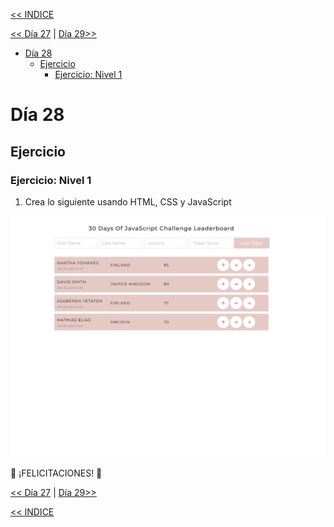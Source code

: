 [<< INDICE](../../../README.md)

[<< Día 27](../dia_27_Mini_Proyecto_Portafolio/27_Day_Mini_project_portfolio.md) | [Día 29>>](../dia_29_Mini_Proyecto_Animacion_De_Caracteres/dia_29_mini_proyecto_animacion_de_caracteres.md)

- [Día 28](#día-28)
  - [Ejercicio](#ejercicio)
    - [Ejercicio: Nivel 1](#ejercicio-nivel-1)

# Día 28

## Ejercicio

### Ejercicio: Nivel 1

1. Crea lo siguiente usando HTML, CSS y JavaScript

![Slider](./../images/projects/dom_mini_project_leaderboard_day_8.1.gif)

🎉 ¡FELICITACIONES! 🎉

[<< Día 27](../dia_27_Mini_Proyecto_Portafolio/27_Day_Mini_project_portfolio.md) | [Día 29>>](../dia_29_Mini_Proyecto_Animacion_De_Caracteres/dia_29_mini_proyecto_animacion_de_caracteres.md)

[<< INDICE](../../../README.md)
